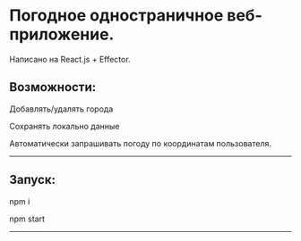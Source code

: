 Погодное одностраничное веб-приложение.
======================================


Написано на React.js + Effector.

Возможности:
-----------

Добавлять/удалять города

Сохранять локально данные

Автоматически запрашивать погоду по координатам пользователя.
************************************************************

Запуск:
---------------

npm i

npm start
***

